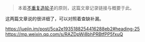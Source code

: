 > 本着[不重复造轮子](https://github.com/Daotin/technophile/issues/30)的原则，这篇文章记录链接与概要于此。

这两篇文章说的很详细了，可以对照着查缺补漏。

https://juejin.im/post/5ca2e1935188254416288eb2#heading-25
https://mp.weixin.qq.com/s/RAZDpWi8bhPRBtfPP5fxuQ